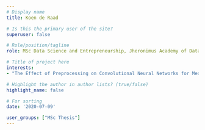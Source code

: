 ```yaml
---
# Display name
title: Koen de Raad

# Is this the primary user of the site?
superuser: false

# Role/position/tagline
role: MSc Data Science and Entrepreneurship, Jheronimus Academy of Data Science, s Hertogenbosch, NL (2020)

# Title of project here
interests:
- "The Effect of Preprocessing on Convolutional Neural Networks for Medical Image Segmentation"

# Highlight the author in author lists? (true/false)
highlight_name: false

# For sorting
date: '2020-07-09'

user_groups: ["MSc Thesis"]
---
```

